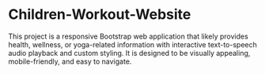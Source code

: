 # Children-Workout-Website

This project is a responsive Bootstrap web application that likely provides health, wellness, or yoga-related information with interactive text-to-speech audio playback and custom styling. It is designed to be visually appealing, mobile-friendly, and easy to navigate.
